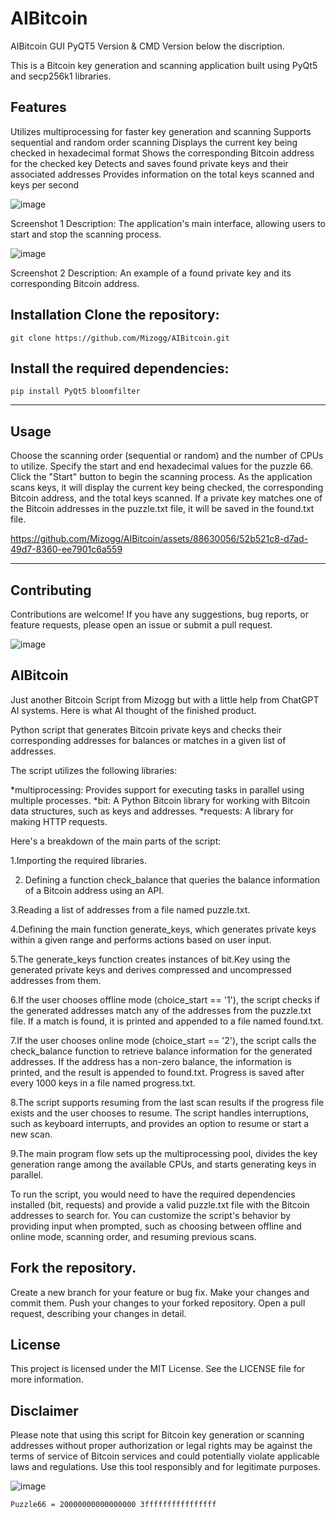 # AIBitcoin

AIBitcoin
GUI PyQT5 Version & CMD Version  below the discription.

This is a Bitcoin key generation and scanning application built using PyQt5 and secp256k1 libraries.

Features
---------
Utilizes multiprocessing for faster key generation and scanning
Supports sequential and random order scanning
Displays the current key being checked in hexadecimal format
Shows the corresponding Bitcoin address for the checked key
Detects and saves found private keys and their associated addresses
Provides information on the total keys scanned and keys per second

![image](https://github.com/Mizogg/AIBitcoin/assets/88630056/cdb08042-d616-40d1-adbb-aceda0c5fd15)

Screenshot 1
Description: The application's main interface, allowing users to start and stop the scanning process.

![image](https://github.com/Mizogg/AIBitcoin/assets/88630056/3100e111-f76a-4aa8-a514-c08b4d2f2e62)

Screenshot 2
Description: An example of a found private key and its corresponding Bitcoin address.

Installation
Clone the repository:
---------

```
git clone https://github.com/Mizogg/AIBitcoin.git
```
Install the required dependencies:
---------

```
pip install PyQt5 bloomfilter
```
---------
## Usage
Choose the scanning order (sequential or random) and the number of CPUs to utilize.
Specify the start and end hexadecimal values for the puzzle 66.
Click the "Start" button to begin the scanning process.
As the application scans keys, it will display the current key being checked, the corresponding Bitcoin address, and the total keys scanned.
If a private key matches one of the Bitcoin addresses in the puzzle.txt file, it will be saved in the found.txt file.

https://github.com/Mizogg/AIBitcoin/assets/88630056/52b521c8-d7ad-49d7-8360-ee7901c6a559

---------
## Contributing
Contributions are welcome! If you have any suggestions, bug reports, or feature requests, please open an issue or submit a pull request.

![image](https://github.com/Mizogg/AIBitcoin/assets/88630056/b520d696-494f-4cad-b7dd-488bc14a13ae)

## AIBitcoin

Just another Bitcoin Script from Mizogg but with a little help from ChatGPT AI systems. Here is what AI thought of the finished product.

Python script that generates Bitcoin private keys and checks their corresponding addresses for balances or matches in a given list of addresses.

The script utilizes the following libraries:

   *multiprocessing: Provides support for executing tasks in parallel using multiple processes.
  *bit: A Python Bitcoin library for working with Bitcoin data structures, such as keys and addresses.
  *requests: A library for making HTTP requests.
  
Here's a breakdown of the main parts of the script:

1.Importing the required libraries.

2. Defining a function check_balance that queries the balance information of a Bitcoin address using an API.

3.Reading a list of addresses from a file named puzzle.txt.

4.Defining the main function generate_keys, which generates private keys within a given range and performs actions based on user input.

5.The generate_keys function creates instances of bit.Key using the generated private keys and derives compressed and uncompressed addresses from them.

6.If the user chooses offline mode (choice_start == '1'), the script checks if the generated addresses match any of the addresses from the puzzle.txt file. If a match is found, it is printed and appended to a file named found.txt.

7.If the user chooses online mode (choice_start == '2'), the script calls the check_balance function to retrieve balance information for the generated addresses. If the address has a non-zero balance, the information is printed, and the result is appended to found.txt.
Progress is saved after every 1000 keys in a file named progress.txt.

8.The script supports resuming from the last scan results if the progress file exists and the user chooses to resume.
The script handles interruptions, such as keyboard interrupts, and provides an option to resume or start a new scan.

9.The main program flow sets up the multiprocessing pool, divides the key generation range among the available CPUs, and starts generating keys in parallel.

To run the script, you would need to have the required dependencies installed (bit, requests) and provide a valid puzzle.txt file with the Bitcoin addresses to search for. You can customize the script's behavior by providing input when prompted, such as choosing between offline and online mode, scanning order, and resuming previous scans.

## Fork the repository.
Create a new branch for your feature or bug fix.
Make your changes and commit them.
Push your changes to your forked repository.
Open a pull request, describing your changes in detail.

## License
This project is licensed under the MIT License. See the LICENSE file for more information.

## Disclaimer
Please note that using this script for Bitcoin key generation or scanning addresses without proper authorization or legal rights may be against the terms of service of Bitcoin services and could potentially violate applicable laws and regulations. Use this tool responsibly and for legitimate purposes.



![image](https://github.com/Mizogg/AIBitcoin/assets/88630056/22843c0e-6119-460f-9b5f-b08898a68e94)

```
Puzzle66 = 20000000000000000 3ffffffffffffffff 
```
